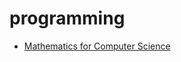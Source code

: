 # programming
- [Mathematics for Computer Science](https://www.cs.princeton.edu/courses/archive/fall06/cos341/handouts/mathcs.pdf)
